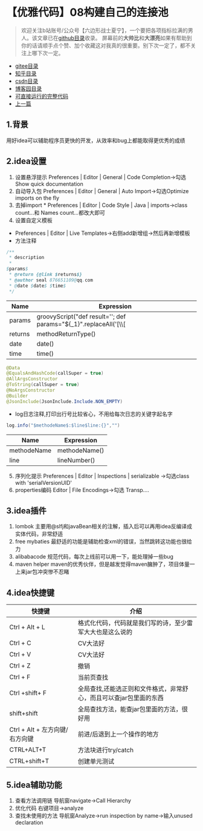 # 【优雅代码】08构建自己的连接池
> 欢迎关注b站账号/公众号【六边形战士夏宁】，一个要把各项指标拉满的男人。该文章已在[github目录](https://github.com/edanlx/SealBook)收录。
屏幕前的**大帅比**和**大漂亮**如果有帮助到你的话请顺手点个赞、加个收藏这对我真的很重要。别下次一定了，都不关注上哪下次一定。
* [gitee目录](https://gitee.com/seal_li/SealBook)
* [知乎目录](https://zhuanlan.zhihu.com/p/338222208)
* [csdn目录](https://blog.csdn.net/seal_li/article/details/111415366)
* [博客园目录](https://www.cnblogs.com/sealLee/articles/14748368.html)
* [可直接运行的完整代码](https://github.com/edanlx/TechingCode/tree/master/demoGrace/src/main/java/com/example/demo/lesson/grace/commonpool) 
* [上一篇](./08commonPool.md)

## 1.背景
用好idea可以辅助程序员更快的开发，从效率和bug上都能取得更优秀的成绩
## 2.idea设置
1. 设置悬浮提示
Preferences | Editor | General | Code Completion->勾选Show quick documentation
2. 自动导入包
Preferences | Editor | General | Auto Import->勾选Optimize imports on the fly
3. 去掉import *
Preferences | Editor | Code Style | Java | imports->class count...和 Names count...都改大即可
4. 设置自定义模板
* Preferences | Editor | Live Templates->右侧add新增组->然后再新增模板
* 方法注释
```java
/**
 * description
 * 
$params$
 * @return {@link $returns$}
 * @author seal 876651109@qq.com
 * @date $date$ $time$
 */
```
|Name|Expression|
|--|--|
|params|groovyScript("def result=''; def params=\"${_1}\".replaceAll('[\\\\[|\\\\]|\\\\s]', '').split(',').toList(); for(i = 0; i < params.size(); i++) {result+=' * @param ' + params[i] + ((i < params.size() - 1) ? '\\r\\n' : '')}; return result", methodParameters())|
|returns|methodReturnType()|
|date|date()|
|time|time()|
```java
@Data
@EqualsAndHashCode(callSuper = true)
@AllArgsConstructor
@ToString(callSuper = true)
@NoArgsConstructor
@Builder
@JsonInclude(JsonInclude.Include.NON_EMPTY)
```
* log日志注释,打印出行号比较省心，不用给每次日志的关键字起名字
```java
log.info("$methodeName$:$line$line:{}","")
```
|Name|Expression|
|--|--|
|methodeName|methodeName()|
|line|lineNumber()|
5. 序列化提示 
Preferences | Editor | Inspections | serializable ->勾选class with 'serialVersionUID'
6. properties编码
Editor | File Encodings->勾选 Transp....
## 3.idea插件
1. lombok
主要用@slfj和javaBean相关的注解，插入后可以再用idea反编译成实体代码，非常舒适
2. free mybaties
最舒适的功能是辅助检查xml的错误，当然跳转这功能也很给力
3. alibabacode
规范代码，每次上线前可以用一下，能处理掉一些bug
4. maven helper
maven的优秀伙伴，但是越发觉得maven臃肿了，项目体量一上来jar包冲突惨不忍睹

## 4.idea快捷键
|快捷键|介绍|
|--|--|
|Ctrl + Alt + L|格式化代码，代码就是我们写的诗，至少雷军大大也是这么说的|
|Ctrl + C|CV大法好|
|Ctrl + V|CV大法好|
|Ctrl + Z|撤销|
|Ctrl + F|当前页查找|
|Ctrl +shift+ F|全局查找,还能选正则和文件格式，非常舒心，而且可以查jar包里面的东西|
|shift+shift|全局查找方法，能查jar包里面的方法，很好用|
|Ctrl + Alt + 左方向键/右方向键|前进/后退到上一个操作的地方|
|CTRL+ALT+T|方法块进行try/catch|
|CTRL+shift+T|创建单元测试|
## 5.idea辅助功能
1. 查看方法调用链
导航窗navigate->Call Hierarchy
2. 优化代码
右键项目->analyze
3. 查找未使用的方法
导航窗Analyze->run inspection by name->输入unused declaration
